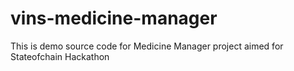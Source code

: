 # vins-medicine-manager
This is demo source code for Medicine Manager project aimed for Stateofchain Hackathon

